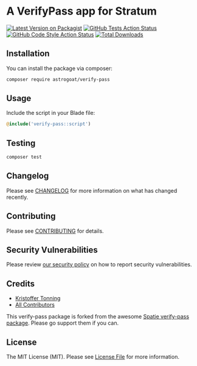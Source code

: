 # A VerifyPass app for Stratum

[![Latest Version on Packagist](https://img.shields.io/packagist/v/astrogoat/verify-pass.svg?style=flat-square)](https://packagist.org/packages/astrogoat/verify-pass)
[![GitHub Tests Action Status](https://img.shields.io/github/workflow/status/astrogoat/verify-pass/run-tests?label=tests)](https://github.com/astrogoat/verify-pass/actions?query=workflow%3Arun-tests+branch%3Amain)
[![GitHub Code Style Action Status](https://img.shields.io/github/workflow/status/astrogoat/verify-pass/Check%20&%20fix%20styling?label=code%20style)](https://github.com/astrogoat/verify-pass/actions?query=workflow%3A"Check+%26+fix+styling"+branch%3Amain)
[![Total Downloads](https://img.shields.io/packagist/dt/astrogoat/verify-pass.svg?style=flat-square)](https://packagist.org/packages/astrogoat/verify-pass)

## Installation

You can install the package via composer:

```bash
composer require astrogoat/verify-pass
```

## Usage

Include the script in your Blade file:
```php
@include('verify-pass::script')
```

## Testing

```bash
composer test
```

## Changelog

Please see [CHANGELOG](CHANGELOG.md) for more information on what has changed recently.

## Contributing

Please see [CONTRIBUTING](.github/CONTRIBUTING.md) for details.

## Security Vulnerabilities

Please review [our security policy](../../security/policy) on how to report security vulnerabilities.

## Credits

- [Kristoffer Tonning](https://github.com/astrogoat)
- [All Contributors](../../contributors)

This verify-pass package is forked from the awesome [Spatie verify-pass package](https://github.com/spatie/package-verify-pass-laravel#support-us). Please go support them if you can.




## License

The MIT License (MIT). Please see [License File](LICENSE.md) for more information.

